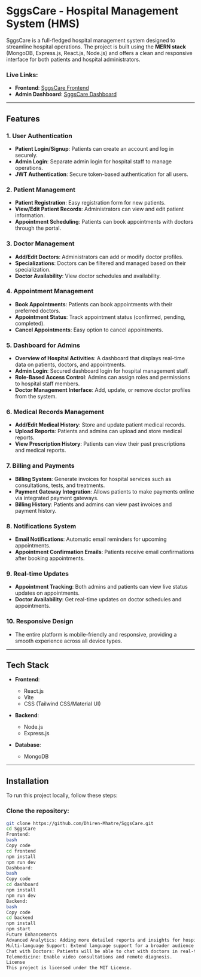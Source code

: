 # SggsCare - Hospital Management System (HMS)

SggsCare is a full-fledged hospital management system designed to streamline hospital operations. The project is built using the **MERN stack** (MongoDB, Express.js, React.js, Node.js) and offers a clean and responsive interface for both patients and hospital administrators.

### Live Links:
- **Frontend**: [SggsCare Frontend](https://sggscare-frontend.onrender.com/)
- **Admin Dashboard**: [SggsCare Dashboard](https://sggscare-dashboard.onrender.com/login)

---

## Features

### 1. **User Authentication**
   - **Patient Login/Signup**: Patients can create an account and log in securely.
   - **Admin Login**: Separate admin login for hospital staff to manage operations.
   - **JWT Authentication**: Secure token-based authentication for all users.

### 2. **Patient Management**
   - **Patient Registration**: Easy registration form for new patients.
   - **View/Edit Patient Records**: Administrators can view and edit patient information.
   - **Appointment Scheduling**: Patients can book appointments with doctors through the portal.

### 3. **Doctor Management**
   - **Add/Edit Doctors**: Administrators can add or modify doctor profiles.
   - **Specializations**: Doctors can be filtered and managed based on their specialization.
   - **Doctor Availability**: View doctor schedules and availability.

### 4. **Appointment Management**
   - **Book Appointments**: Patients can book appointments with their preferred doctors.
   - **Appointment Status**: Track appointment status (confirmed, pending, completed).
   - **Cancel Appointments**: Easy option to cancel appointments.

### 5. **Dashboard for Admins**
   - **Overview of Hospital Activities**: A dashboard that displays real-time data on patients, doctors, and appointments.
   - **Admin Login**: Secured dashboard login for hospital management staff.
   - **Role-Based Access Control**: Admins can assign roles and permissions to hospital staff members.
   - **Doctor Management Interface**: Add, update, or remove doctor profiles from the system.

### 6. **Medical Records Management**
   - **Add/Edit Medical History**: Store and update patient medical records.
   - **Upload Reports**: Patients and admins can upload and store medical reports.
   - **View Prescription History**: Patients can view their past prescriptions and medical reports.

### 7. **Billing and Payments**
   - **Billing System**: Generate invoices for hospital services such as consultations, tests, and treatments.
   - **Payment Gateway Integration**: Allows patients to make payments online via integrated payment gateways.
   - **Billing History**: Patients and admins can view past invoices and payment history.

### 8. **Notifications System**
   - **Email Notifications**: Automatic email reminders for upcoming appointments.
   - **Appointment Confirmation Emails**: Patients receive email confirmations after booking appointments.

### 9. **Real-time Updates**
   - **Appointment Tracking**: Both admins and patients can view live status updates on appointments.
   - **Doctor Availability**: Get real-time updates on doctor schedules and appointments.

### 10. **Responsive Design**
   - The entire platform is mobile-friendly and responsive, providing a smooth experience across all device types.

---

## Tech Stack

- **Frontend**: 
  - React.js 
  - Vite 
  - CSS (Tailwind CSS/Material UI)
  
- **Backend**: 
  - Node.js 
  - Express.js
  
- **Database**: 
  - MongoDB

---

## Installation

To run this project locally, follow these steps:

### Clone the repository:

```bash
git clone https://github.com/Dhiren-Mhatre/SggsCare.git
cd SggsCare
Frontend:
bash
Copy code
cd frontend
npm install
npm run dev
Dashboard:
bash
Copy code
cd dashboard
npm install
npm run dev
Backend:
bash
Copy code
cd backend
npm install
npm start
Future Enhancements
Advanced Analytics: Adding more detailed reports and insights for hospital management.
Multi-language Support: Extend language support for a broader audience.
Chat with Doctors: Patients will be able to chat with doctors in real-time.
Telemedicine: Enable video consultations and remote diagnosis.
License
This project is licensed under the MIT License.

